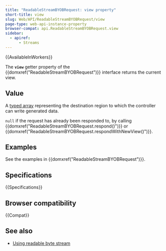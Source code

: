 ```yaml
---
title: "ReadableStreamBYOBRequest: view property"
short-title: view
slug: Web/API/ReadableStreamBYOBRequest/view
page-type: web-api-instance-property
browser-compat: api.ReadableStreamBYOBRequest.view
sidebar:
  - apiref:
      - Streams
---
```


{{AvailableInWorkers}}

The **`view`** getter property of the {{domxref("ReadableStreamBYOBRequest")}} interface returns the current view.

## Value

A [typed array](/en-US/docs/Web/JavaScript/Guide/Typed_arrays) representing the destination region to which the controller can write generated data.

`null` if the request has already been responded to, by calling {{domxref("ReadableStreamBYOBRequest.respond()")}} or {{domxref("ReadableStreamBYOBRequest.respondWithNewView()")}}.

## Examples

See the examples in {{domxref("ReadableStreamBYOBRequest")}}.

## Specifications

{{Specifications}}

## Browser compatibility

{{Compat}}

## See also

- [Using readable byte stream](/en-US/docs/Web/API/Streams_API/Using_readable_byte_streams)

